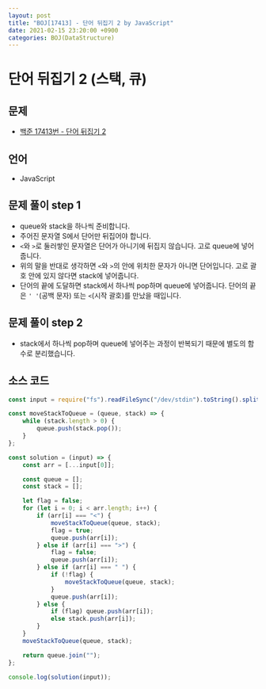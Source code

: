 ```yaml
---
layout: post
title: "BOJ[17413] - 단어 뒤집기 2 by JavaScript"
date: 2021-02-15 23:20:00 +0900
categories: BOJ(DataStructure)
---
```


# 단어 뒤집기 2 (스택, 큐)

## 문제

- [백준 17413번 - 단어 뒤집기 2](https://www.acmicpc.net/problem/17413)

## 언어

- JavaScript

## 문제 풀이 step 1

- queue와 stack을 하나씩 준비합니다.
- 주어진 문자열 S에서 단어만 뒤집어야 합니다.
- `<`와 `>`로 둘러쌓인 문자열은 단어가 아니기에 뒤집지 않습니다. 고로 queue에 넣어줍니다.
- 위의 말을 반대로 생각하면 `<`와 `>`의 안에 위치한 문자가 아니면 단어입니다. 고로 괄호 안에 있지 않다면 stack에 넣어줍니다.
- 단어의 끝에 도달하면 stack에서 하나씩 pop하며 queue에 넣어줍니다. 단어의 끝은 `' '`(공백 문자) 또는 `<`(시작 괄호)를 만났을 때입니다.

## 문제 풀이 step 2

- stack에서 하나씩 pop하며 queue에 넣어주는 과정이 반복되기 때문에 별도의 함수로 분리했습니다.

## 소스 코드

```jsx
const input = require("fs").readFileSync("/dev/stdin").toString().split("\n");

const moveStackToQueue = (queue, stack) => {
	while (stack.length > 0) {
		queue.push(stack.pop());
	}
};

const solution = (input) => {
	const arr = [...input[0]];

	const queue = [];
	const stack = [];

	let flag = false;
	for (let i = 0; i < arr.length; i++) {
		if (arr[i] === "<") {
			moveStackToQueue(queue, stack);
			flag = true;
			queue.push(arr[i]);
		} else if (arr[i] === ">") {
			flag = false;
			queue.push(arr[i]);
		} else if (arr[i] === " ") {
			if (!flag) {
				moveStackToQueue(queue, stack);
			}
			queue.push(arr[i]);
		} else {
			if (flag) queue.push(arr[i]);
			else stack.push(arr[i]);
		}
	}
	moveStackToQueue(queue, stack);

	return queue.join("");
};

console.log(solution(input));
```
